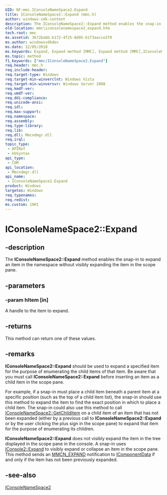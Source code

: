 ```yaml
---
UID: NF:mmc.IConsoleNameSpace2.Expand
title: IConsoleNameSpace2::Expand (mmc.h)
author: windows-sdk-content
description: The IConsoleNameSpace2::Expand method enables the snap-in to expand an item in the namespace without visibly expanding the item in the scope pane.
old-location: mmc\iconsolenamespace2_expand.htm
tech.root: mmc
ms.assetid: 3672babb-b172-4f25-8d95-61f3aacce2f0
ms.author: windowssdkdev
ms.date: 12/05/2018
ms.keywords: Expand, Expand method [MMC], Expand method [MMC],IConsoleNameSpace2 interface, IConsoleNameSpace2 interface [MMC],Expand method, IConsoleNameSpace2.Expand, IConsoleNameSpace2::Expand, _slate_iconsolenamespace2_expand, mmc.iconsolenamespace2_expand, mmc/IConsoleNameSpace2::Expand
ms.topic: method
f1_keywords: ["mmc/IConsoleNameSpace2.Expand"]
req.header: mmc.h
req.include-header: 
req.target-type: Windows
req.target-min-winverclnt: Windows Vista
req.target-min-winversvr: Windows Server 2008
req.kmdf-ver: 
req.umdf-ver: 
req.ddi-compliance: 
req.unicode-ansi: 
req.idl: 
req.max-support: 
req.namespace: 
req.assembly: 
req.type-library: 
req.lib: 
req.dll: Mmcndmgr.dll
req.irql: 
topic_type:
 - APIRef
 - kbSyntax
api_type:
 - COM
api_location:
 - Mmcndmgr.dll
api_name:
 - IConsoleNameSpace2.Expand
product: Windows
targetos: Windows
req.typenames: 
req.redist: 
ms.custom: 19H1
---
```


# IConsoleNameSpace2::Expand


## -description


The <b>IConsoleNameSpace2::Expand</b> method enables the snap-in to expand an item in the namespace without visibly expanding the item in the scope pane.


## -parameters




### -param hItem [in]

A handle to the item to expand.


## -returns



This method can return one of these values.




## -remarks



<b>IConsoleNameSpace2::Expand</b> should be used to expand a specified item for the purpose of enumerating the child items of that item. Be aware that you must call <b>IConsoleNameSpace2::Expand</b> before inserting an item as a child item in the scope pane.

For example, if a snap-in must place a child item beneath a parent item at a specific position (such as the top of a child item list), the snap-in should use this method to expand the item to find the exact position in which to place a child item. The snap-in could also use this method to call 
<a href="https://docs.microsoft.com/windows/desktop/api/mmc/nf-mmc-iconsolenamespace-getchilditem">IConsoleNameSpace2::GetChildItem</a> on a child item of an item that has not been expanded (either by a previous call to <b>IConsoleNameSpace2::Expand</b> or by the user clicking the plus sign in the scope pane) to expand that item for the purpose of enumerating its children.

<b>IConsoleNameSpace2::Expand</b> does not visibly expand the item in the tree displayed in the scope pane in the console. A snap-in uses 
<a href="https://docs.microsoft.com/windows/desktop/api/mmc/nf-mmc-iconsole2-expand">IConsole2::Expand</a> to visibly expand or collapse an item in the scope pane. This method sends an <a href="https://docs.microsoft.com/previous-versions/windows/desktop/mmc/mmcn-expand">MMCN_EXPAND</a> notification to 
<a href="https://docs.microsoft.com/windows/desktop/api/mmc/nn-mmc-icomponentdata">IComponentData</a> if and only if the item has not been previously expanded.




## -see-also




<a href="https://docs.microsoft.com/windows/desktop/api/mmc/nn-mmc-iconsolenamespace2">IConsoleNameSpace2</a>
 

 

